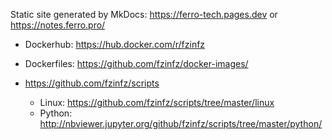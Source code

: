 Static site generated by MkDocs: https://ferro-tech.pages.dev or https://notes.ferro.pro/

- Dockerhub: https://hub.docker.com/r/fzinfz
- Dockerfiles: https://github.com/fzinfz/docker-images/

- https://github.com/fzinfz/scripts
    - Linux: https://github.com/fzinfz/scripts/tree/master/linux
    - Python: http://nbviewer.jupyter.org/github/fzinfz/scripts/tree/master/python/

